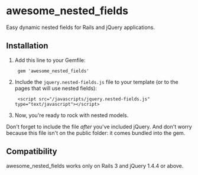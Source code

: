 awesome_nested_fields
=====================

Easy dynamic nested fields for Rails and jQuery applications.

Installation
------------

1. Add this line to your Gemfile:

        gem 'awesome_nested_fields'
    
2. Include the `jquery.nested-fields.js` file to your template (or to the pages that will use nested fields):
    
        <script src="/javascripts/jquery.nested-fields.js" type="text/javascript"></script>

3. Now, you're ready to rock with nested models.
    
Don't forget to include the file _after_ you've included jQuery. And don't worry because this file isn't on the public folder: it comes bundled into the gem.


Compatibility
-------------

awesome_nested_fields works only on Rails 3 and jQuery 1.4.4 or above.



